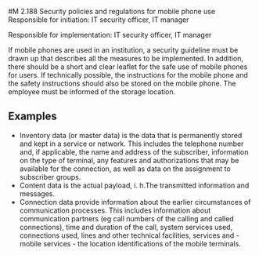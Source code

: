 #M 2.188 Security policies and regulations for mobile phone use
Responsible for initiation: IT security officer, IT manager

Responsible for implementation: IT security officer, IT manager

If mobile phones are used in an institution, a security guideline must be drawn up that describes all the measures to be implemented. In addition, there should be a short and clear leaflet for the safe use of mobile phones for users. If technically possible, the instructions for the mobile phone and the safety instructions should also be stored on the mobile phone. The employee must be informed of the storage location.



## Examples 
* Inventory data (or master data) is the data that is permanently stored and kept in a service or network. This includes the telephone number and, if applicable, the name and address of the subscriber, information on the type of terminal, any features and authorizations that may be available for the connection, as well as data on the assignment to subscriber groups.
* Content data is the actual payload, i. h.The transmitted information and messages.
* Connection data provide information about the earlier circumstances of communication processes. This includes information about communication partners (eg call numbers of the calling and called connections), time and duration of the call, system services used, connections used, lines and other technical facilities, services and - mobile services - the location identifications of the mobile terminals.




